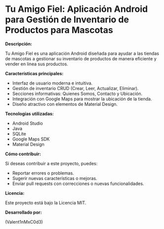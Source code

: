 # Tu Amigo Fiel: Aplicación Android para Gestión de Inventario de Productos para Mascotas

**Descripción:**

Tu Amigo Fiel es una aplicación Android diseñada para ayudar a las tiendas de mascotas a gestionar su inventario de productos de manera eficiente y vender en linea sus productos. 

**Características principales:**

*   Interfaz de usuario moderna e intuitiva.
*   Gestión de inventario CRUD (Crear, Leer, Actualizar, Eliminar).
*   Secciones informativas: Quienes Somos, Contacto y Ubicación.
*   Integración con Google Maps para mostrar la ubicación de la tienda.
*   Diseño atractivo con elementos de Material Design.

**Tecnologías utilizadas:**

*   Android Studio
*   Java
*   SQLite
*   Google Maps SDK
*   Material Design


**Cómo contribuir:**

Si deseas contribuir a este proyecto, puedes:

*   Reportar errores o problemas.
*   Sugerir nuevas características o mejoras.
*   Enviar pull requests con correcciones o nuevas funcionalidades.

**Licencia:**

Este proyecto está bajo la Licencia MIT.

**Desarrollado por:**

(Valent1nMxC0d3)


